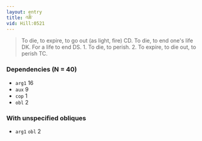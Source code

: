 ```yaml
---
layout: entry
title: འཆི་
vid: Hill:0521
---
```

> To die, to expire, to go out (as light, fire) CD\. To die, to end one's life DK\. For a life to end DS\. 1\. To die, to perish\. 2\. To expire, to die out, to perish TC\.


### Dependencies (N = 40)
* `arg1` 16
* `aux` 9
* `cop` 1
* `obl` 2


### With unspecified obliques
* `arg1` `obl` 2
